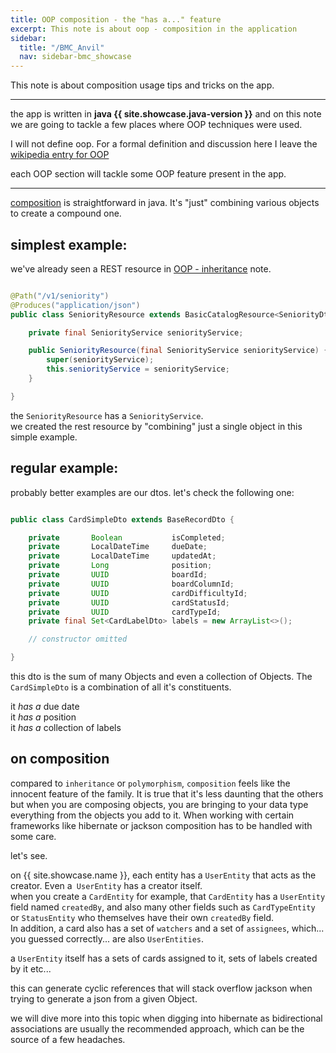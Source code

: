 ```yaml
---
title: OOP composition - the "has a..." feature
excerpt: This note is about oop - composition in the application
sidebar:
  title: "/BMC_Anvil"
  nav: sidebar-bmc_showcase
---
```


This note is about composition usage tips and tricks on the app.

---

the app is written in **java {{ site.showcase.java-version }}** and on this note we are going to tackle a few places where OOP techniques
were used.

I will not define oop. For a formal definition and discussion here I leave
the [wikipedia entry for OOP](https://en.wikipedia.org/wiki/Object-oriented_programming)

each OOP section will tackle some OOP feature present in the app.

---

[composition](https://en.wikipedia.org/wiki/Object_composition) is straightforward in java. It's "just" combining various objects to create
a compound one.

## simplest example:

we've already seen a REST resource in [OOP - inheritance](bmc-showcase-oop-inheritance) note.

```java

@Path("/v1/seniority")
@Produces("application/json")
public class SeniorityResource extends BasicCatalogResource<SeniorityDto, SeniorityEntity> {

    private final SeniorityService seniorityService;

    public SeniorityResource(final SeniorityService seniorityService) {
        super(seniorityService);
        this.seniorityService = seniorityService;
    }

}
```

the `SeniorityResource` has a `SeniorityService`.<br>
we created the rest resource by "combining" just a single object in this simple example.

## regular example:

probably better examples are our dtos. let's check the following one:

```java

public class CardSimpleDto extends BaseRecordDto {

    private       Boolean           isCompleted;
    private       LocalDateTime     dueDate;
    private       LocalDateTime     updatedAt;
    private       Long              position;
    private       UUID              boardId;
    private       UUID              boardColumnId;
    private       UUID              cardDifficultyId;
    private       UUID              cardStatusId;
    private       UUID              cardTypeId;
    private final Set<CardLabelDto> labels = new ArrayList<>();

    // constructor omitted

}
```

this dto is the sum of many Objects and even a collection of Objects. The `CardSimpleDto` is a combination of all it's constituents.

it _has a_ due date <br>
it _has a_ position <br>
it _has a_ collection of labels <br>

## on composition

compared to `inheritance` or `polymorphism`, `composition` feels like the innocent feature of the family. It is true that it's less daunting
that the others but when you are composing objects, you are bringing to your data type everything from the objects you add to it. When
working with certain frameworks like hibernate or jackson composition has to be handled with some care.

let's see.

on {{ site.showcase.name }}, each entity has a `UserEntity` that acts as the creator. Even a` UserEntity` has a creator itself.<br>
when you create a `CardEntity` for example, that `CardEntity` has a `UserEntity` field named `createdBy`, and also many other fields such
as `CardTypeEntity` or `StatusEntity` who themselves have their own `createdBy` field.<br>
In addition, a card also has a set of `watchers` and a set of `assignees`, which... you guessed correctly... are also `UserEntities`.

a `UserEntity` itself has a sets of cards assigned to it, sets of labels created by it etc...

this can generate cyclic references that will stack overflow jackson when trying to generate a json from a given Object.

we will dive more into this topic when digging into hibernate as bidirectional associations are usually the recommended approach, which can
be the source of a few headaches.
